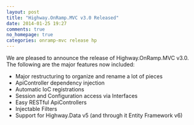 ```yaml
---
layout: post
title: "Highway.OnRamp.MVC v3.0 Released"
date: 2014-01-25 19:27
comments: true
no_homepage: true
categories: onramp-mvc release hp
---
```


We are pleased to announce the release of Highway.OnRamp.MVC v3.0.  The following are the major features now included:

* Major restructuring to organize and rename a lot of pieces
* ApiController dependency injection
* Automatic IoC registrations
* Session and Configuration access via Interfaces
* Easy RESTful ApiControllers
* Injectable Filters
* Support for Highway.Data v5 (and through it Entity Framework v6)